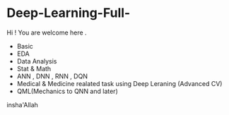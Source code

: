 # Deep-Learning-Full-


Hi ! You are welcome here .

- Basic
- EDA 
- Data Analysis 
- Stat & Math
- ANN , DNN , RNN , DQN 
- Medical & Medicine realated task using Deep Leraning (Advanced CV)
- QML(Mechanics to QNN and later)

insha'Allah
